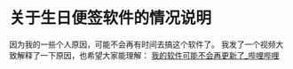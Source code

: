 # 关于生日便签软件的情况说明
因为我的一些个人原因，可能不会再有时间去搞这个软件了。
我发了一个视频大致解释了一下原因，也希望大家能理解：
[我的软件可能不会再更新了_哔哩哔哩](https://b23.tv/R0f3rJz)

